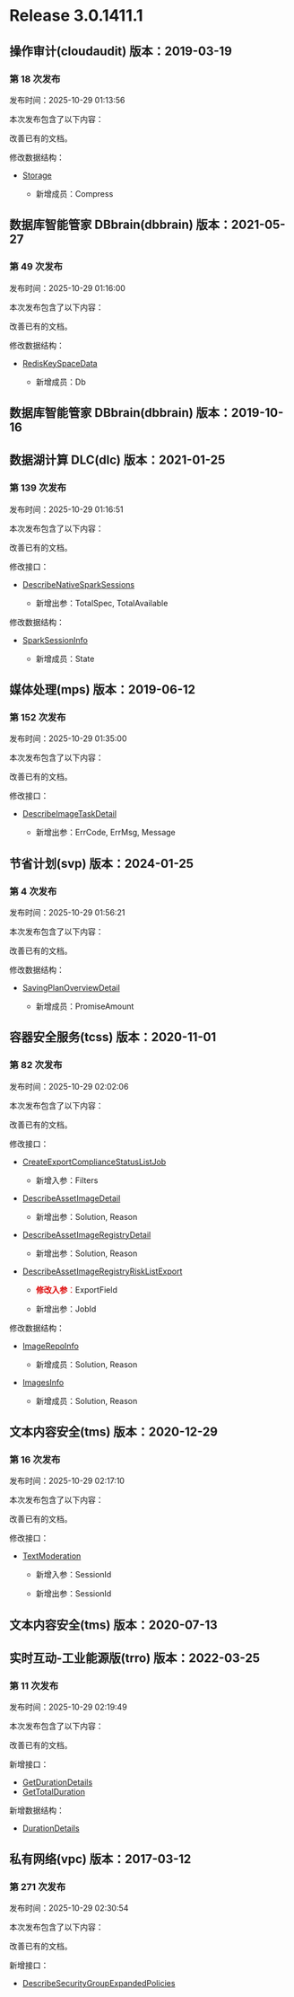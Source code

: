 # Release 3.0.1411.1

## 操作审计(cloudaudit) 版本：2019-03-19

### 第 18 次发布

发布时间：2025-10-29 01:13:56

本次发布包含了以下内容：

改善已有的文档。

修改数据结构：

* [Storage](https://cloud.tencent.com/document/api/629/35353#Storage)

	* 新增成员：Compress




## 数据库智能管家 DBbrain(dbbrain) 版本：2021-05-27

### 第 49 次发布

发布时间：2025-10-29 01:16:00

本次发布包含了以下内容：

改善已有的文档。

修改数据结构：

* [RedisKeySpaceData](https://cloud.tencent.com/document/api/1130/57812#RedisKeySpaceData)

	* 新增成员：Db




## 数据库智能管家 DBbrain(dbbrain) 版本：2019-10-16



## 数据湖计算 DLC(dlc) 版本：2021-01-25

### 第 139 次发布

发布时间：2025-10-29 01:16:51

本次发布包含了以下内容：

改善已有的文档。

修改接口：

* [DescribeNativeSparkSessions](https://cloud.tencent.com/document/api/1342/122148)

	* 新增出参：TotalSpec, TotalAvailable


修改数据结构：

* [SparkSessionInfo](https://cloud.tencent.com/document/api/1342/53778#SparkSessionInfo)

	* 新增成员：State




## 媒体处理(mps) 版本：2019-06-12

### 第 152 次发布

发布时间：2025-10-29 01:35:00

本次发布包含了以下内容：

改善已有的文档。

修改接口：

* [DescribeImageTaskDetail](https://cloud.tencent.com/document/api/862/118509)

	* 新增出参：ErrCode, ErrMsg, Message




## 节省计划(svp) 版本：2024-01-25

### 第 4 次发布

发布时间：2025-10-29 01:56:21

本次发布包含了以下内容：

改善已有的文档。

修改数据结构：

* [SavingPlanOverviewDetail](https://cloud.tencent.com/document/api/1761/106543#SavingPlanOverviewDetail)

	* 新增成员：PromiseAmount




## 容器安全服务(tcss) 版本：2020-11-01

### 第 82 次发布

发布时间：2025-10-29 02:02:06

本次发布包含了以下内容：

改善已有的文档。

修改接口：

* [CreateExportComplianceStatusListJob](https://cloud.tencent.com/document/api/1285/65611)

	* 新增入参：Filters

* [DescribeAssetImageDetail](https://cloud.tencent.com/document/api/1285/65506)

	* 新增出参：Solution, Reason

* [DescribeAssetImageRegistryDetail](https://cloud.tencent.com/document/api/1285/65501)

	* 新增出参：Solution, Reason

* [DescribeAssetImageRegistryRiskListExport](https://cloud.tencent.com/document/api/1285/65496)

	* <font color="#dd0000">**修改入参**：</font>ExportField

	* 新增出参：JobId


修改数据结构：

* [ImageRepoInfo](https://cloud.tencent.com/document/api/1285/65614#ImageRepoInfo)

	* 新增成员：Solution, Reason

* [ImagesInfo](https://cloud.tencent.com/document/api/1285/65614#ImagesInfo)

	* 新增成员：Solution, Reason




## 文本内容安全(tms) 版本：2020-12-29

### 第 16 次发布

发布时间：2025-10-29 02:17:10

本次发布包含了以下内容：

改善已有的文档。

修改接口：

* [TextModeration](https://cloud.tencent.com/document/api/1124/51860)

	* 新增入参：SessionId

	* 新增出参：SessionId




## 文本内容安全(tms) 版本：2020-07-13



## 实时互动-工业能源版(trro) 版本：2022-03-25

### 第 11 次发布

发布时间：2025-10-29 02:19:49

本次发布包含了以下内容：

改善已有的文档。

新增接口：

* [GetDurationDetails](https://cloud.tencent.com/document/api/1584/124556)
* [GetTotalDuration](https://cloud.tencent.com/document/api/1584/124555)

新增数据结构：

* [DurationDetails](https://cloud.tencent.com/document/api/1584/89828#DurationDetails)



## 私有网络(vpc) 版本：2017-03-12

### 第 271 次发布

发布时间：2025-10-29 02:30:54

本次发布包含了以下内容：

改善已有的文档。

新增接口：

* [DescribeSecurityGroupExpandedPolicies](https://cloud.tencent.com/document/api/215/124557)



